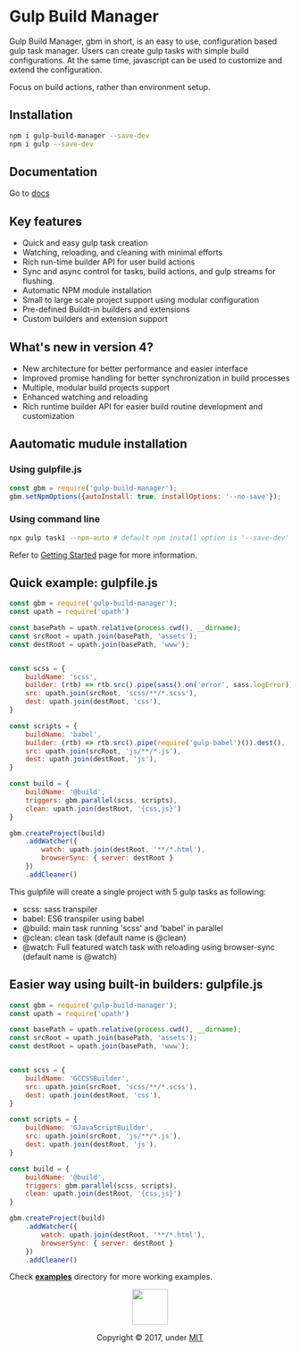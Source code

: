 # Gulp Build Manager
Gulp Build Manager, gbm in short, is an easy to use, configuration based gulp task manager. Users can create gulp tasks with simple build configurations. At the same time, javascript can be used to customize and extend the configuration.

Focus on build actions, rather than environment setup.

## Installation
```bash
npm i gulp-build-manager --save-dev
npm i gulp --save-dev
```

## Documentation
Go to [docs](docs/README.md)


## Key features
- Quick and easy gulp task creation
- Watching, reloading, and cleaning with minimal efforts
- Rich run-time builder API for user build actions
- Sync and async control for tasks, build actions, and gulp streams for flushing.
- Automatic NPM module installation
- Small to large scale project support using modular configuration
- Pre-defined Buildt-in builders and extensions
- Custom builders and extension support


## What's new in version 4?
- New architecture for better performance and easier interface
- Improved promise handling for better synchronization in build processes
- Multiple, modular build projects support
- Enhanced watching and reloading
- Rich runtime builder API for easier build routine development and customization


## Aautomatic mudule installation

### Using gulpfile.js
```js
const gbm = require('gulp-build-manager');
gbm.setNpmOptions({autoInstall: true, installOptions: '--no-save'});
```

### Using command line
```sh
npx gulp task1 --npm-auto # default npm install option is '--save-dev'
```

Refer to [Getting Started](docs/contents/01-getting-started.md) page for more information.



## Quick example: gulpfile.js

```js
const gbm = require('gulp-build-manager');
const upath = require('upath')

const basePath = upath.relative(process.cwd(), __dirname);
const srcRoot = upath.join(basePath, 'assets');
const destRoot = upath.join(basePath, 'www');


const scss = {
    buildName: 'scss',
    builder: (rtb) => rtb.src().pipe(sass().on('error', sass.logError)).dest(),
    src: upath.join(srcRoot, 'scss/**/*.scss'),
    dest: upath.join(destRoot, 'css'),
}

const scripts = {
    buildName: 'babel',
    builder: (rtb) => rtb.src().pipe(require('gulp-babel')()).dest(),
    src: upath.join(srcRoot, 'js/**/*.js'),
    dest: upath.join(destRoot, 'js'),
}

const build = {
    buildName: '@build',
    triggers: gbm.parallel(scss, scripts),
    clean: upath.join(destRoot, '{css,js}')
}

gbm.createProject(build)
    .addWatcher({
        watch: upath.join(destRoot, '**/*.html'),
        browserSync: { server: destRoot }
    })
    .addCleaner()
```
This gulpfile will create a single project with 5 gulp tasks as following:
- scss: sass transpiler
- babel: ES6 transpiler using babel
- @build: main task running 'scss' and 'babel' in parallel
- @clean: clean task (default name is @clean)
- @watch: Full featured watch task with reloading using browser-sync (default name is @watch)


## Easier way using built-in builders: gulpfile.js
```js
const gbm = require('gulp-build-manager');
const upath = require('upath')

const basePath = upath.relative(process.cwd(), __dirname);
const srcRoot = upath.join(basePath, 'assets');
const destRoot = upath.join(basePath, 'www');


const scss = {
    buildName: 'GCCSSBuilder',
    src: upath.join(srcRoot, 'scss/**/*.scss'),
    dest: upath.join(destRoot, 'css'),
}

const scripts = {
    buildName: 'GJavaScriptBuilder',
    src: upath.join(srcRoot, 'js/**/*.js'),
    dest: upath.join(destRoot, 'js'),
}

const build = {
    buildName: '@build',
    triggers: gbm.parallel(scss, scripts),
    clean: upath.join(destRoot, '{css,js}')
}

gbm.createProject(build)
    .addWatcher({
        watch: upath.join(destRoot, '**/*.html'),
        browserSync: { server: destRoot }
    })
    .addCleaner()
```

Check **[examples](examples)** directory for more working examples.


<p align="center">
  <img class="logo" src="https://shnam7.github.io/gulp-build-manager/images/gbm.svg" width="64px">
  <p align=center>Copyright &copy; 2017, under <a href="./LICENSE">MIT</a></p>
</div>
